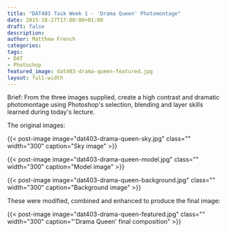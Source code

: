 ```yaml
---
title: "DAT403 Task Week 1 - 'Drama Queen' Photomontage"
date: 2015-10-27T17:00:00+01:00
draft: false
description: 
author: Matthew French
categories:
tags:
- DAT
- Photoshop
featured_image: dat403-drama-queen-featured.jpg
layout: full-width
---
```


Brief: From the three images supplied, create a high contrast and dramatic photomontage using Photoshop's selection, blending and layer skills learned during today's lecture.

<!--more-->

The original images:

{{< post-image image="dat403-drama-queen-sky.jpg" class="" width="300" caption="Sky image" >}}

{{< post-image image="dat403-drama-queen-model.jpg" class="" width="300" caption="Model image" >}}

{{< post-image image="dat403-drama-queen-background.jpg" class="" width="300" caption="Background image" >}}

These were modified, combined and enhanced to produce the final image:

{{< post-image image="dat403-drama-queen-featured.jpg" class="" width="300" caption="'Drama Queen' final composition" >}}
